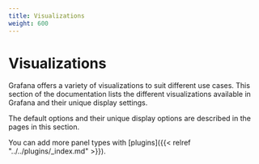 ```yaml
---
title: Visualizations
weight: 600
---
```


# Visualizations

Grafana offers a variety of visualizations to suit different use cases. This section of the documentation lists the different visualizations available in Grafana and their unique display settings.

The default options and their unique display options are described in the pages in this section.

You can add more panel types with [plugins]({{< relref "../../plugins/_index.md" >}}).
